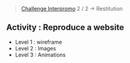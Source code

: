 > [Challenge Interpromo](BOOTSTRAP.md) 2 / 2 -> Restitution

## Activity : Reproduce a website

- Level 1 : wireframe
- Level 2 : Images
- Level 3 : Animations
